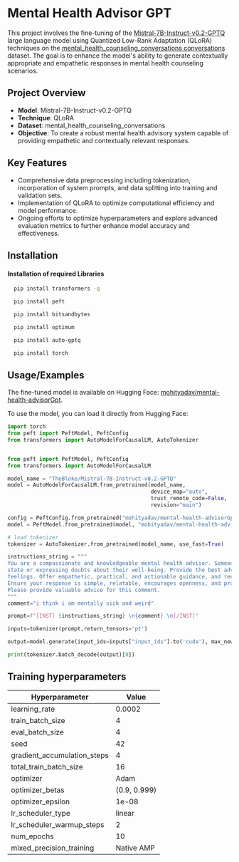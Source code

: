 
# Mental Health Advisor GPT

This project involves the fine-tuning of the [Mistral-7B-Instruct-v0.2-GPTQ](https://huggingface.co/TheBloke/Mistral-7B-Instruct-v0.2-GPTQ) large language model using Quantized Low-Rank Adaptation (QLoRA) techniques on the [mental_health_counseling_conversations conversations](https://huggingface.co/datasets/Amod/mental_health_counseling_conversations) dataset. The goal is to enhance the model's ability to generate contextually appropriate and empathetic responses in mental health counseling scenarios.

## Project Overview

- **Model**: Mistral-7B-Instruct-v0.2-GPTQ
- **Technique**: QLoRA
- **Dataset**: mental_health_counseling_conversations
- **Objective**: To create a robust mental health advisory system capable of providing empathetic and contextually relevant responses.

## Key Features

- Comprehensive data preprocessing including tokenization, incorporation of system prompts, and data splitting into training and validation sets.
- Implementation of QLoRA to optimize computational efficiency and model performance.
- Ongoing efforts to optimize hyperparameters and explore advanced evaluation metrics to further enhance model accuracy and effectiveness.



## Installation

#### Installation of required Libraries


```bash
  pip install transformers -q
```
```bash
  pip install peft
```
```bash
  pip install bitsandbytes
```
```bash
  pip install optimum
```
```bash
  pip install auto-gptq
```
```bash
  pip install torch
```

    
## Usage/Examples
The fine-tuned model is available on Hugging Face: [mohityadav/mental-health-advisorGpt](https://huggingface.co/mohityadav/mental-health-advisorGpt).

To use the model, you can load it directly from Hugging Face:


```python
import torch
from peft import PeftModel, PeftConfig
from transformers import AutoModelForCausalLM, AutoTokenizer
```
```python

from peft import PeftModel, PeftConfig
from transformers import AutoModelForCausalLM

model_name = "TheBloke/Mistral-7B-Instruct-v0.2-GPTQ"
model = AutoModelForCausalLM.from_pretrained(model_name,
                                             device_map="auto",
                                             trust_remote_code=False,
                                             revision="main")

config = PeftConfig.from_pretrained("mohityadav/mental-health-advisorGpt")
model = PeftModel.from_pretrained(model, "mohityadav/mental-health-advisorGpt")

# load tokenizer
tokenizer = AutoTokenizer.from_pretrained(model_name, use_fast=True)

```

```python
instructions_string = """
You are a compassionate and knowledgeable mental health advisor. Someone is sharing their mental 
state or expressing doubts about their well-being. Provide the best advice and suggestions to help them navigate their
feelings. Offer empathetic, practical, and actionable guidance, and recommend helpful resources or techniques.
Ensure your response is simple, relatable, encourages openness, and provides reassurance.
Please provide valuable advice for this comment.
"""
comment="i think i am mentally sick and weird"

prompt=f"[INST] {instructions_string} \n{comment} \n[/INST]"

inputs=tokenizer(prompt,return_tensors='pt')

output=model.generate(input_ids=inputs["input_ids"].to('cuda'), max_new_tokens=140)

print(tokenizer.batch_decode(output)[0])
```

## Training hyperparameters

| Hyperparameter                  | Value                          |
|---------------------------------|--------------------------------|
| learning_rate                   | 0.0002                         |
| train_batch_size                | 4                              |
| eval_batch_size                 | 4                              |
| seed                            | 42                             |
| gradient_accumulation_steps     | 4                              |
| total_train_batch_size          | 16                             |
| optimizer                       | Adam                           |
| optimizer_betas                 | (0.9, 0.999)                   |
| optimizer_epsilon               | 1e-08                          |
| lr_scheduler_type               | linear                         |
| lr_scheduler_warmup_steps       | 2                              |
| num_epochs                      | 10                             |
| mixed_precision_training        | Native AMP                     |
